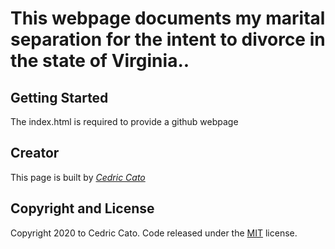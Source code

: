 # This webpage documents my marital separation for the intent to divorce in the state of Virginia.. 

## Getting Started

The index.html is required to provide a github webpage

## Creator

This page is built by *[Cedric Cato](mailto:2csqd2@gmail.com)*

## Copyright and License

Copyright 2020 to Cedric Cato. Code released under the [MIT](https://github.com/BlackrockDigital/startbootstrap-modern-business/blob/gh-pages/LICENSE) license.
